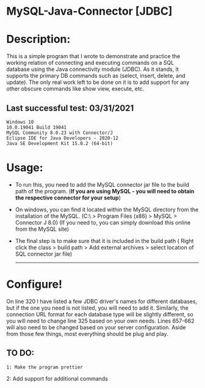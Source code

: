 # MySQL-Java-Connector [JDBC]
# Description: 

This is a simple program that I wrote to demonstrate and practice the working relation of connecting and executing commands on a SQL database using the Java connectivity module (JDBC). As it stands, it supports the primary DB commands such as (select, insert, delete, and update). The only real work left to be done on it is to add support for any other obscure commands like show view, execute, etc. 

## Last successful test: 03/31/2021
    Windows 10 
    10.0.19041 Build 19041 
    MySQL Community 8.0.23 with Connector/J
    Eclipse IDE for Java Developers - 2020-12
    Java SE Development Kit 15.0.2 (64-bit)
	
# Usage: 

 * To run this, you need to add the MySQL connector jar file to the build path of the program.
      (**If you are using MySQL - you will need to obtain the respective connector for your setup**) 
 * On windows, you can find it located within the MySQL directory from the installation of the MySQL. 
      (C:\ > Program Files (x86) > MySQL > Connector J 8.0) 
      (If you need to, you can simply download this online from the MySQL site) 
 * The final step is to make sure that it is included in the build path 
      (	Right click the class > build path > Add external archives > select location of SQL connector jar file) 
      
    ---------------------------------------------------------------------------------------------------------
    
# Configure!
On line 320 I have listed a few JDBC driver's names for different databases, but if the one you need is not listed, you will need to add it. Similarly, the connection URL format for each database type will be slightly different, so you will need to change line 325 based on your own needs. Lines 657-662 will also need to be changed based on your server configuration. Aside from those few things, most everything should be plug and play. 
      
## TO DO: 
	1: Make the program prettier 
  2: Add support for additional commands 



